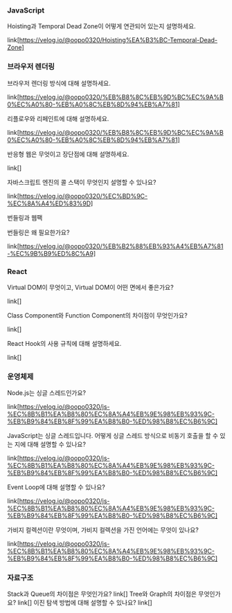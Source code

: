 ### JavaScript

Hoisting과 Temporal Dead Zone이 어떻게 연관되어 있는지 설명하세요.

link[https://velog.io/@oopo0320/Hoisting%EA%B3%BC-Temporal-Dead-Zone]


### 브라우저 렌더링

브라우저 렌더링 방식에 대해 설명하세요.

link[https://velog.io/@oopo0320/%EB%B8%8C%EB%9D%BC%EC%9A%B0%EC%A0%80-%EB%A0%8C%EB%8D%94%EB%A7%81]

리플로우와 리페인트에 대해 설명하세요.

link[https://velog.io/@oopo0320/%EB%B8%8C%EB%9D%BC%EC%9A%B0%EC%A0%80-%EB%A0%8C%EB%8D%94%EB%A7%81]

반응형 웹은 무엇이고 장단점에 대해 설명하세요.

link[]

자바스크립트 엔진의 콜 스택이 무엇인지 설명할 수 있나요?

link[https://velog.io/@oopo0320/%EC%BD%9C-%EC%8A%A4%ED%83%9D]

번들링과 웹팩

번들링은 왜 필요한가요?

link[https://velog.io/@oopo0320/%EB%B2%88%EB%93%A4%EB%A7%81-%EC%9B%B9%ED%8C%A9]

### React

Virtual DOM이 무엇이고, Virtual DOM이 어떤 면에서 좋은가요?

link[]

Class Component와 Function Component의 차이점이 무엇인가요?

link[]

React Hook의 사용 규칙에 대해 설명하세요.

link[]

### 운영체제

Node.js는 싱글 스레드인가요?

link[https://velog.io/@oopo0320/js-%EC%8B%B1%EA%B8%80%EC%8A%A4%EB%9E%98%EB%93%9C-%EB%B9%84%EB%8F%99%EA%B8%B0-%ED%98%B8%EC%B6%9C]

JavaScript는 싱글 스레드입니다. 어떻게 싱글 스레드 방식으로 비동기 호출을 할 수 있는 지에 대해 설명할 수 있나요?

link[https://velog.io/@oopo0320/js-%EC%8B%B1%EA%B8%80%EC%8A%A4%EB%9E%98%EB%93%9C-%EB%B9%84%EB%8F%99%EA%B8%B0-%ED%98%B8%EC%B6%9C]

Event Loop에 대해 설명할 수 있나요?

link[https://velog.io/@oopo0320/js-%EC%8B%B1%EA%B8%80%EC%8A%A4%EB%9E%98%EB%93%9C-%EB%B9%84%EB%8F%99%EA%B8%B0-%ED%98%B8%EC%B6%9C]

가비지 컬렉션이란 무엇이며, 가비지 컬렉션을 가진 언어에는 무엇이 있나요?

link[https://velog.io/@oopo0320/js-%EC%8B%B1%EA%B8%80%EC%8A%A4%EB%9E%98%EB%93%9C-%EB%B9%84%EB%8F%99%EA%B8%B0-%ED%98%B8%EC%B6%9C]

### 자료구조

Stack과 Queue의 차이점은 무엇인가요?
link[]
Tree와 Graph의 차이점은 무엇인가요?
link[]
이진 탐색 방법에 대해 설명할 수 있나요?
link[]
